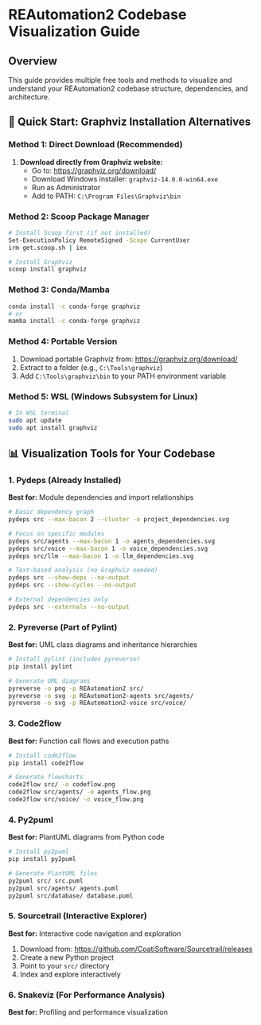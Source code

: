 # REAutomation2 Codebase Visualization Guide

## Overview

This guide provides multiple free tools and methods to visualize and understand your REAutomation2 codebase structure, dependencies, and architecture.

## 🚀 Quick Start: Graphviz Installation Alternatives

### Method 1: Direct Download (Recommended)

1. **Download directly from Graphviz website:**
   - Go to: https://graphviz.org/download/
   - Download Windows installer: `graphviz-14.0.0-win64.exe`
   - Run as Administrator
   - Add to PATH: `C:\Program Files\Graphviz\bin`

### Method 2: Scoop Package Manager

```bash
# Install Scoop first (if not installed)
Set-ExecutionPolicy RemoteSigned -Scope CurrentUser
irm get.scoop.sh | iex

# Install Graphviz
scoop install graphviz
```

### Method 3: Conda/Mamba

```bash
conda install -c conda-forge graphviz
# or
mamba install -c conda-forge graphviz
```

### Method 4: Portable Version

1. Download portable Graphviz from: https://graphviz.org/download/
2. Extract to a folder (e.g., `C:\Tools\graphviz`)
3. Add `C:\Tools\graphviz\bin` to your PATH environment variable

### Method 5: WSL (Windows Subsystem for Linux)

```bash
# In WSL terminal
sudo apt update
sudo apt install graphviz
```

## 📊 Visualization Tools for Your Codebase

### 1. Pydeps (Already Installed)

**Best for:** Module dependencies and import relationships

```bash
# Basic dependency graph
pydeps src --max-bacon 2 --cluster -o project_dependencies.svg

# Focus on specific modules
pydeps src/agents --max-bacon 1 -o agents_dependencies.svg
pydeps src/voice --max-bacon 1 -o voice_dependencies.svg
pydeps src/llm --max-bacon 1 -o llm_dependencies.svg

# Text-based analysis (no Graphviz needed)
pydeps src --show-deps --no-output
pydeps src --show-cycles --no-output

# External dependencies only
pydeps src --externals --no-output
```

### 2. Pyreverse (Part of Pylint)

**Best for:** UML class diagrams and inheritance hierarchies

```bash
# Install pylint (includes pyreverse)
pip install pylint

# Generate UML diagrams
pyreverse -o png -p REAutomation2 src/
pyreverse -o svg -p REAutomation2-agents src/agents/
pyreverse -o svg -p REAutomation2-voice src/voice/
```

### 3. Code2flow

**Best for:** Function call flows and execution paths

```bash
# Install code2flow
pip install code2flow

# Generate flowcharts
code2flow src/ -o codeflow.png
code2flow src/agents/ -o agents_flow.png
code2flow src/voice/ -o voice_flow.png
```

### 4. Py2puml

**Best for:** PlantUML diagrams from Python code

```bash
# Install py2puml
pip install py2puml

# Generate PlantUML files
py2puml src/ src.puml
py2puml src/agents/ agents.puml
py2puml src/database/ database.puml
```

### 5. Sourcetrail (Interactive Explorer)

**Best for:** Interactive code navigation and exploration

1. Download from: https://github.com/CoatiSoftware/Sourcetrail/releases
2. Create a new Python project
3. Point to your `src/` directory
4. Index and explore interactively

### 6. Snakeviz (For Performance Analysis)

**Best for:** Profiling and performance visualization

```bash

```
